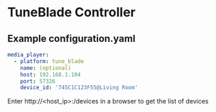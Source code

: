 # TuneBlade Controller

## Example configuration.yaml

```yaml
media_player:
  - platform: tune_blade
    name: (optional)
    host: 192.168.1.104
    port: 57326
    device_id: '745C1C123F55@Living Room'
```
Enter http://<host_ip>:<port>/devices in a browser to get the list of devices

